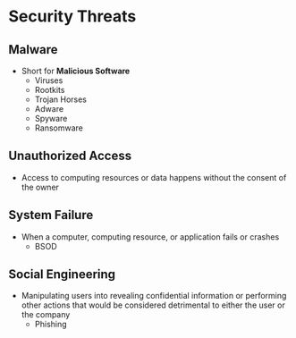 # Security Threats

## Malware
- Short for **Malicious Software**
    - Viruses
    - Rootkits
    - Trojan Horses
    - Adware
    - Spyware
    - Ransomware

## Unauthorized Access
- Access to computing resources or data happens without the consent of the owner

## System Failure
- When a computer, computing resource, or application fails or crashes
    - BSOD

## Social Engineering
- Manipulating users into revealing confidential information or performing other actions that would be considered detrimental to either the user or the company
    - Phishing
    


